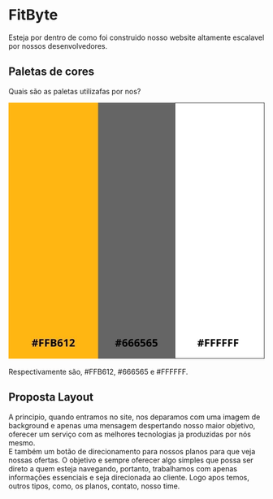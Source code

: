 # FitByte

Esteja por dentro de como foi construido nosso website altamente escalavel por nossos desenvolvedores.


## Paletas de cores

Quais são as paletas utilizafas por nos?

![Imagem das paletas utilizadas no site](./src/assets/images/paletas.jpg)

Respectivamente são, #FFB612, #666565 e #FFFFFF.


## Proposta Layout

A principio, quando entramos no site, nos deparamos com uma imagem de background e apenas uma mensagem despertando nosso maior objetivo, oferecer um serviço com as melhores tecnologias ja produzidas por nós mesmo. </br>E também um botão de direcionamento para nossos planos para que veja nossas ofertas. O objetivo e sempre oferecer algo simples que possa ser direto a quem esteja navegando, portanto, trabalhamos com apenas informações essenciais e seja direcionada ao cliente. Logo apos temos, outros tipos, como, os planos, contato, nosso time.
